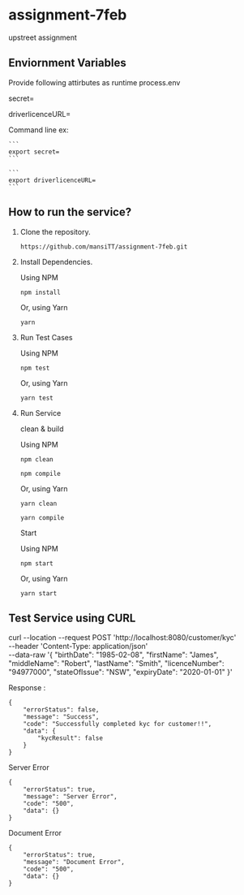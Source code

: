 # assignment-7feb
upstreet assignment

## Enviornment Variables 

Provide following attirbutes as runtime process.env

secret=

driverlicenceURL=

Command line ex: 

    ```
    export secret=
    ```
    
    ```
    export driverlicenceURL=
    ```

## How to run the service?

1. Clone the repository.
    ```
    https://github.com/mansiTT/assignment-7feb.git
    ```

2. Install Dependencies. 

    Using NPM
    ```
    npm install
    ```

    Or, using Yarn
    ```
    yarn
    ```
3. Run Test Cases 
   
    Using NPM
    ```
    npm test
    ```
    Or, using Yarn
    ```
    yarn test
    ```

4. Run Service  

    clean & build  

    Using NPM
    ```
    npm clean
    ```
    ```
    npm compile
    ```
    Or, using Yarn
    ```
    yarn clean
    ```
    ```
    yarn compile
    ```
    
    Start 

    Using NPM
    ```
    npm start
    ```
    Or, using Yarn
    ```
    yarn start
    
 ## Test Service using CURL 
 
 curl --location --request POST 'http://localhost:8080/customer/kyc' \
--header 'Content-Type: application/json' \
--data-raw '{
    "birthDate": "1985-02-08",
    "firstName": "James",
    "middleName": "Robert",
    "lastName": "Smith",
    "licenceNumber": "94977000",
    "stateOfIssue": "NSW",
    "expiryDate": "2020-01-01"
}'
    
Response : 

```
{
    "errorStatus": false,
    "message": "Success",
    "code": "Successfully completed kyc for customer!!",
    "data": {
        "kycResult": false
    }
}
```

Server Error
```
{
    "errorStatus": true,
    "message": "Server Error",
    "code": "500",
    "data": {}
}
```

Document Error 

```
{
    "errorStatus": true,
    "message": "Document Error",
    "code": "500",
    "data": {}
}
```
